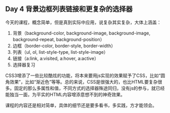 ## Day 4 背景边框列表链接和更复杂的选择器

今天的课程，概念简单，但是真到实际中应用，说复杂其实复杂，大体上涵盖：

1. 背景（background-color, background-image, background-image, background-repeat, background-position）
2. 边框（border-color, border-style, border-width）
3. 列表（ul, ol, list-style-type, list-style-image）
4. 链接（a:link, a:visited, a:hover, a:active）
5. 选择器复习

CSS3增添了一些比较酷炫的功能，将本来要用js实现的效果赋予了CSS，比如“圆角效果”，比如“渐近色”等等。总的来说，CSS是很强大的，也比HTML要复杂很多。固定的那么多属性和值，不同方式的选择器殊途同归，没有js的参与，就已经能独当一面，为平实的HTML内容增添意想不到的神奇效果。

课程的内容还是相对简单，具体的细节还是要多看书，多实践，方才能领会。